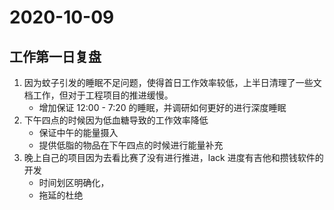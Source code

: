 # 2020-10-09

## 工作第一日复盘

1. 因为蚊子引发的睡眠不足问题，使得首日工作效率较低，上半日清理了一些文档工作，但对于工程项目的推进缓慢。
   - 增加保证 12:00 - 7:20 的睡眠，并调研如何更好的进行深度睡眠
2. 下午四点的时候因为低血糖导致的工作效率降低
   - 保证中午的能量摄入
   - 提供低脂的物品在下午四点的时候进行能量补充
3. 晚上自己的项目因为去看比赛了没有进行推进，lack 进度有吉他和攒钱软件的开发
   - 时间划区明确化，
   - 拖延的杜绝
